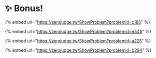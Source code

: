 # ✨ Bonus!

{% embed url="https://zerojudge.tw/ShowProblem?problemid=c186" %}

{% embed url="https://zerojudge.tw/ShowProblem?problemid=e346" %}

{% embed url="https://zerojudge.tw/ShowProblem?problemid=a225" %}

{% embed url="https://zerojudge.tw/ShowProblem?problemid=b294" %}




